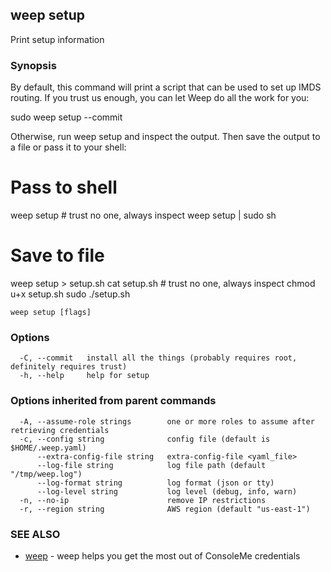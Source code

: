 ## weep setup

Print setup information

### Synopsis

By default, this command will print a script that can be used to set up IMDS routing.
If you trust us enough, you can let Weep do all the work for you:

sudo weep setup --commit

Otherwise, run weep setup and inspect the output. Then save the output to a file or pass it to your shell:

# Pass to shell
weep setup  # trust no one, always inspect
weep setup | sudo sh

# Save to file
weep setup > setup.sh
cat setup.sh  # trust no one, always inspect
chmod u+x setup.sh
sudo ./setup.sh

```
weep setup [flags]
```

### Options

```
  -C, --commit   install all the things (probably requires root, definitely requires trust)
  -h, --help     help for setup
```

### Options inherited from parent commands

```
  -A, --assume-role strings        one or more roles to assume after retrieving credentials
  -c, --config string              config file (default is $HOME/.weep.yaml)
      --extra-config-file string   extra-config-file <yaml_file>
      --log-file string            log file path (default "/tmp/weep.log")
      --log-format string          log format (json or tty)
      --log-level string           log level (debug, info, warn)
  -n, --no-ip                      remove IP restrictions
  -r, --region string              AWS region (default "us-east-1")
```

### SEE ALSO

* [weep](weep.md)	 - weep helps you get the most out of ConsoleMe credentials

